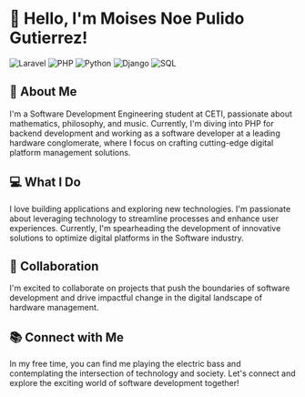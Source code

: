 # 👋 Hello, I'm Moises Noe Pulido Gutierrez!

![Laravel](https://img.shields.io/badge/Laravel-11.0-FF2D20)
![PHP](https://img.shields.io/badge/PHP-8.2-8892BF)
![Python](https://img.shields.io/badge/Python-3.9-3776AB?style=flat&logo=python&logoColor=white)
![Django](https://img.shields.io/badge/Django-3.2-092E20?style=flat&logo=django&logoColor=white)
![SQL](https://img.shields.io/badge/SQL-MySQL-4479A1?style=flat&logo=mysql&logoColor=white)

## 🚀 About Me
I'm a Software Development Engineering student at CETI, passionate about mathematics, philosophy, and music. Currently, I'm diving into PHP for backend development and working as a software developer at a leading hardware conglomerate, where I focus on crafting cutting-edge digital platform management solutions.

## 💻 What I Do
I love building applications and exploring new technologies. I'm passionate about leveraging technology to streamline processes and enhance user experiences. Currently, I'm spearheading the development of innovative solutions to optimize digital platforms in the Software industry.

## 🔧 Collaboration
I'm excited to collaborate on projects that push the boundaries of software development and drive impactful change in the digital landscape of hardware management.

## 📚 Connect with Me
In my free time, you can find me playing the electric bass and contemplating the intersection of technology and society. Let's connect and explore the exciting world of software development together!
